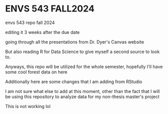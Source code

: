 # ENVS 543 FALL2024

envs 543 repo fall 2024

editing it 3 weeks after the due date

going through all the presentations from Dr. Dyer's Canvas website

But also reading R for Data Science to give myself a second source to look to.

Anyways, this repo will be utilized for the whole semester, hopefully I'll have some cool forest data on here

Additionally here are some changes that I am adding from RStudio

I am not sure what else to add at this moment, other than the fact that I will be using this repository to analyze data for my non-thesis master's project

This is not working lol